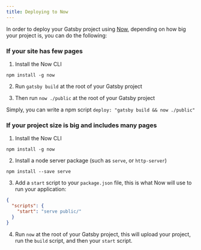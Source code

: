 ```yaml
---
title: Deploying to Now
---
```


In order to deploy your Gatsby project using [Now](https://zeit.co/now), depending on how big your project is, you can do the following:

### If your site has few pages
1.  Install the Now CLI

`npm install -g now`

2.  Run `gatsby build` at the root of your Gatsby project

3. Then run `now ./public` at the root of your Gatsby project

Simply, you can write a npm script `deploy: "gatsby build && now ./public"`

### If your project size is big and includes many pages
1.  Install the Now CLI

`npm install -g now`

2.  Install a node server package (such as `serve`, or `http-server`)

`npm install --save serve`

3.  Add a `start` script to your `package.json` file, this is what Now will use to run your application:

```json:title=package.json
{
  "scripts": {
    "start": "serve public/"
  }
}
```

4.  Run `now` at the root of your Gatsby project, this will upload your project, run the `build` script, and then your `start` script.
